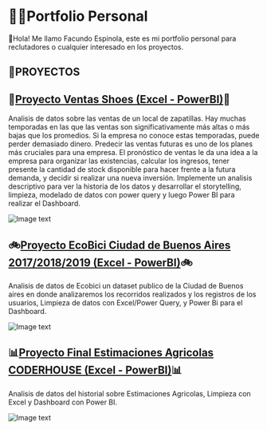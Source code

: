 # 👩‍🚀Portfolio Personal
👋Hola! Me llamo Facundo Espinola, este es mi portfolio personal para reclutadores o cualquier interesado en los proyectos.

## 📝PROYECTOS

## 👟[Proyecto Ventas Shoes (Excel - PowerBI)](https://github.com/Jfaccu/Dashboard-Projects/tree/main/Ventas_Shoes)👟
Analisis de datos sobre las ventas de un local de zapatillas. Hay muchas temporadas en las que las ventas son significativamente más altas o más bajas que los promedios. Si la empresa no conoce estas temporadas, puede perder demasiado dinero. Predecir las ventas futuras es uno de los planes más cruciales para una empresa. El pronóstico de ventas le da una idea a la empresa para organizar las existencias, calcular los ingresos, tener presente la cantidad de stock disponible para hacer frente a la futura demanda, y decidir si realizar una nueva inversión. 
Implemente un analisis descriptivo para ver la historia de los datos y desarrollar el storytelling, limpieza, modelado de datos con power query y luego Power BI para realizar el Dashboard.

![Image text](https://i.ibb.co/WFdcPYS/Dise-o-sin-t-tulo-1.png)



## 🚲[Proyecto EcoBici Ciudad de Buenos Aires 2017/2018/2019 (Excel - PowerBI)](https://github.com/Jfaccu/Porfolio/tree/main/Proyecto%20Ecobici)🚲
Analisis de datos de Ecobici un dataset publico de la Ciudad de Buenos aires en donde analizaremos los recorridos realizados y los registros de los usuarios, Limpieza de datos con Excel/Power Query, y Power Bi para el Dashboard.


![Image text](https://i.ibb.co/SNrxvv8/Ecobici.png)




## 📊[Proyecto Final Estimaciones Agricolas CODERHOUSE (Excel - PowerBI)](https://github.com/Jfaccu/Porfolio/tree/main/Proyecto%20Final%20de%20CoderHouse)📊
Analisis de datos del historial sobre Estimaciones Agricolas, Limpieza con Excel y Dashboard con Power BI.

![Image text](https://i.ibb.co/1GhRN3c/Dise-o-sin-t-tulo-2.png)







